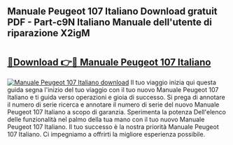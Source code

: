## Manuale Peugeot 107 Italiano Download gratuit PDF - Part-c9N Italiano Manuale dell'utente di riparazione X2igM

# <h2><a href="http://dfe2k5.blite.top/?on=Manuale+Peugeot+107+Italiano">🔗Download 👉🔴 Manuale Peugeot 107 Italiano</a></h2>

[![Manuale Peugeot 107 Italiano download](https://i.imgur.com/lujVjoI.png)](http://dfe2k5.blite.top/?on=Manuale+Peugeot+107+Italiano)
Il tuo viaggio inizia qui questa guida segna l'inizio del tuo viaggio con il tuo nuovo Manuale Peugeot 107 Italiano e ti guida verso operazioni e gioia di successo. Si prega di annotare il numero di serie ricerca e annotare il numero di serie del nuovo Manuale Peugeot 107 Italiano a scopo di garanzia. Sperimenta la potenza Dell'elenco delle funzionalità nel palmo della tua mano con il tuo nuovo Manuale Peugeot 107 Italiano. Il tuo successo è la nostra priorità Manuale Peugeot 107 Italiano. Ci impegniamo a offrirti la migliore esperienza possibile.
